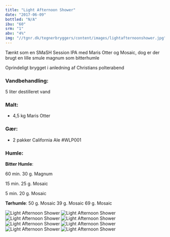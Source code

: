 ```yaml
---
title: "Light Afternoon Shower"
date: "2017-06-09"
bottled: "N/A"
ibu: "60"
srm: "1"
abv: "4%"
img: "//tgnr.dk/tegnerbryggers/content/images/lightafternoonshower.jpg"
---
```


Tænkt som en SMaSH Session IPA med Maris Otter og Mosaic, dog er der brugt en lille smule magnum som bitterhumle

Oprindeligt brygget i anledning af Christians polterabend


### Vandbehandling:

5 liter destilleret vand

### Malt:

* 4,5 kg Maris Otter

### Gær:

* 2 pakker California Ale #WLP001

### Humle:

**Bitter Humle**:

60 min.
30 g. Magnum

15 min.
25 g. Mosaic

5 min.
20 g. Mosaic

**Tørhumle**:
50 g. Mosaic
39 g. Mosaic
69 g. Mosaic

![Light Afternoon Shower](//tgnr.dk/tegnerbryggers/content/images/20170721_142304.jpg)
![Light Afternoon Shower](//tgnr.dk/tegnerbryggers/content/images/20170717_170106.jpg)
![Light Afternoon Shower](//tgnr.dk/tegnerbryggers/content/images/20170729_142223.jpg)
![Light Afternoon Shower](//tgnr.dk/tegnerbryggers/content/images/20170729_142234.jpg)
![Light Afternoon Shower](//tgnr.dk/tegnerbryggers/content/images/20170810_133510.jpg)
![Light Afternoon Shower](//tgnr.dk/tegnerbryggers/content/images/aviary-image-1501325827610.jpg)
![Light Afternoon Shower](//tgnr.dk/tegnerbryggers/content/images/IMG_20170711_220616_736.jpg)
![Light Afternoon Shower](//tgnr.dk/tegnerbryggers/content/images/IMG_20170711_222024_954.jpg)
